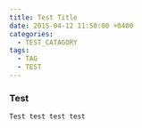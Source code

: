 ```yaml
---
title: Test Title
date: 2015-04-12 11:50:00 +0400
categories:
  - TEST_CATAGORY
tags:
  - TAG
  - TEST
---
```

### Test
```
Test test test test
```